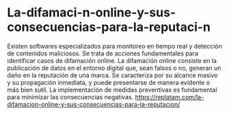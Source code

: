 # La-difamaci-n-online-y-sus-consecuencias-para-la-reputaci-n
Existen softwares especializados para monitoreo en tiempo real y detección de contenidos maliciosos. Se trata de acciones fundamentales para identificar casos de difamación online.
La difamación online consiste en la publicación de datos en el entorno digital que, sean falsos o no, generan un daño en la reputación de una marca. Se caracteriza por su alcance masivo y su propagación inmediata, y puede presentarse de manera evidente o más bien sutil. La implementación de medidas preventivas es fundamental para minimizar las consecuencias negativas.
https://replatam.com/la-difamacion-online-y-sus-consecuencias-para-la-reputacion/
